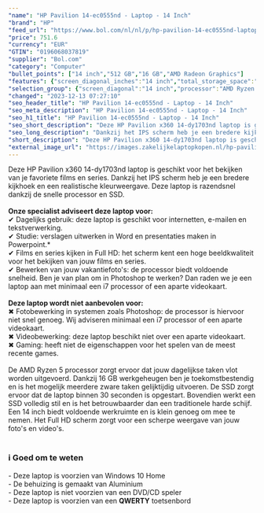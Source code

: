 ```yaml
---
"name": "HP Pavilion 14-ec0555nd - Laptop - 14 Inch"
"brand": "HP"
"feed_url": "https://www.bol.com/nl/nl/p/hp-pavilion-14-ec0555nd-laptop-14-inch/9300000039437581"
"price": 751.6
"currency": "EUR"
"GTIN": "0196068037819"
"supplier": "Bol.com"
"category": "Computer"
"bullet_points": ["14 inch","512 GB","16 GB","AMD Radeon Graphics"]
"features": {"screen_diagonal_inches":"14 inch","total_storage_space":"512 GB","memory_size":"16 GB","graphics_card":"AMD Radeon Graphics"}
"selection_group": {"screen_diagonal":"14 inch","processor":"AMD Ryzen 5","changed_price_past_3_days":false,"product_family":"Pavilion 14"}
"changed": "2023-12-13 07:27:10"
"seo_header_title": "HP Pavilion 14-ec0555nd - Laptop - 14 Inch"
"seo_meta_description": "HP Pavilion 14-ec0555nd - Laptop - 14 Inch"
"seo_h1_title": "HP Pavilion 14-ec0555nd - Laptop - 14 Inch"
"seo_short_description": "Deze HP Pavilion x360 14-dy1703nd laptop is geschikt voor het bekijken van je favoriete films en series."
"seo_long_description": "Dankzij het IPS scherm heb je een bredere kijkhoek en een realistische kleurweergave. Deze laptop is razendsnel dankzij de snelle processor en SSD. <br /><br /><strong>Onze specialist adviseert deze laptop voor:</strong><br />✔ Dagelijks gebruik: deze laptop is geschikt voor internetten, e-mailen en tekstverwerking. <br />✔ Studie: verslagen uitwerken in Word en presentaties maken in Powerpoint. *<br />✔ Films en series kijken in Full HD: het scherm kent een hoge beeldkwaliteit voor het bekijken van jouw films en series. <br />✔ Bewerken van jouw vakantiefoto's: de processor biedt voldoende snelheid. Ben je van plan om in Photoshop te werken? Dan raden we je een laptop aan met minimaal een i7 processor of een aparte videokaart. <br /><br /><strong>Deze laptop wordt niet aanbevolen voor:</strong><br />✖ Fotobewerking in systemen zoals Photoshop: de processor is hiervoor niet snel genoeg. Wij adviseren minimaal een i7 processor of een aparte videokaart. <br />✖ Videobewerking: deze laptop beschikt niet over een aparte videokaart. <br />✖ Gaming: heeft niet de eigenschappen voor het spelen van de meest recente games. <br /><br />De AMD Ryzen 5 processor zorgt ervoor dat jouw dagelijkse taken vlot worden uitgevoerd. Dankzij 16 GB werkgeheugen ben je toekomstbestendig en is het mogelijk meerdere zware taken gelijktijdig uitvoeren. De SSD zorgt ervoor dat de laptop binnen 30 seconden is opgestart. Bovendien werkt een SSD volledig stil en is het betrouwbaarder dan een traditionele harde schijf. Een 14 inch biedt voldoende werkruimte en is klein genoeg om mee te nemen. Het Full HD scherm zorgt voor een scherpe weergave van jouw foto's en video's. <br /><br />\n<h3>ℹ Goed om te weten</h3>\n- Deze laptop is voorzien van Windows 10 Home <br />- De behuizing is gemaakt van Aluminium<br />- Deze laptop is niet voorzien van een DVD/CD speler<br />- Deze laptop is voorzien van een <strong>QWERTY</strong> toetsenbord"
"short_description": "Deze HP Pavilion x360 14-dy1703nd laptop is geschikt voor het bekijken van je favoriete films en series. Dankzij het IPS scherm heb je een bredere kijkhoek en een realistische kleurweergave. Deze laptop is razendsnel dankzij de snelle processor en SSD. Onze specialist adviseert deze laptop voor: ✔ Dagelijks gebruik: deze laptop is geschikt voor internetten, e-mailen en tekstverwerking. ✔ Studie: verslagen uitwerken in Word en presentaties maken in Powerpoint.* ✔ Films en series kijken in Full HD: het scherm kent een hoge beeldkwaliteit voor het bekijken van jouw films en series. ✔ Bewerken van jouw vakantiefoto's: de processor biedt voldoende snelheid. Ben je van plan om in Photoshop te werken? Dan raden we je een laptop aan met minimaal een i7 processor of een aparte videokaart. Deze laptop wordt niet aanbevolen voor: ✖ Fotobewerking in systemen zoals Photoshop: de processor is hiervoor niet snel genoeg. Wij adviseren minimaal een i7 processor of een aparte videokaart. ✖ Videobewerking: deze laptop beschikt niet over een aparte videokaart. ✖ Gaming: heeft niet de eigenschappen voor het spelen van de meest recente games. De AMD Ryzen 5 processor zorgt ervoor dat jouw dagelijkse taken vlot worden uitgevoerd. Dankzij 16 GB werkgeheugen ben je toekomstbestendig en is het mogelijk meerdere zware taken gelijktijdig uitvoeren. De SSD zorgt ervoor dat de laptop binnen 30 seconden is opgestart. Bovendien werkt een SSD volledig stil en is het betrouwbaarder dan een traditionele harde schijf. Een 14 inch biedt voldoende werkruimte en is klein genoeg om mee te nemen. Het Full HD scherm zorgt voor een scherpe weergave van jouw foto's en video's. ℹ Goed om te weten - Deze laptop is voorzien van Windows 10 Home - De behuizing is gemaakt van Aluminium - Deze laptop is niet voorzien van een DVD/CD speler - Deze laptop is voorzien van een QWERTY toetsenbord"
"external_image_url": "https://images.zakelijkelaptopkopen.nl/hp-pavilion-14-ec0555nd-laptop-14-inch.webp"
---
```


Deze HP Pavilion x360 14-dy1703nd laptop is geschikt voor  het bekijken van je favoriete films en series. Dankzij het IPS scherm heb je een bredere kijkhoek en een realistische kleurweergave. Deze laptop is razendsnel dankzij de snelle processor en SSD. <br /><br /><strong>Onze specialist adviseert deze laptop voor:</strong><br />✔ Dagelijks gebruik: deze laptop is geschikt voor internetten, e-mailen en tekstverwerking. <br />✔ Studie: verslagen uitwerken in Word en presentaties maken in Powerpoint.*<br />✔ Films en series kijken in Full HD: het scherm kent een hoge beeldkwaliteit voor het bekijken van jouw films en series.<br />✔ Bewerken van jouw vakantiefoto's: de processor biedt voldoende snelheid. Ben je van plan om in Photoshop te werken? Dan raden we je een laptop aan met minimaal een i7 processor of een aparte videokaart.<br /><br /><strong>Deze laptop wordt niet aanbevolen voor:</strong><br />✖ Fotobewerking in systemen zoals Photoshop: de processor is hiervoor niet snel genoeg. Wij adviseren minimaal een i7 processor of een aparte videokaart. <br />✖ Videobewerking: deze laptop beschikt niet over een aparte videokaart. <br />✖ Gaming: heeft niet de eigenschappen voor het spelen van de meest recente games.<br /><br />De AMD Ryzen 5 processor zorgt ervoor dat jouw dagelijkse taken vlot worden uitgevoerd. Dankzij 16 GB werkgeheugen ben je toekomstbestendig en is het mogelijk meerdere zware taken gelijktijdig uitvoeren. De SSD zorgt ervoor dat de laptop binnen 30 seconden is opgestart. Bovendien werkt een SSD volledig stil en is het betrouwbaarder dan een traditionele harde schijf. Een 14 inch biedt voldoende werkruimte en is klein genoeg om mee te nemen. Het Full HD scherm zorgt voor een scherpe weergave van jouw foto's en video's.<br /><br />
<h3>ℹ Goed om te weten</h3>
- Deze laptop is voorzien van Windows 10 Home <br />- De behuizing is gemaakt van Aluminium<br />- Deze laptop is niet voorzien van een DVD/CD speler<br />- Deze laptop is voorzien van een <strong>QWERTY</strong> toetsenbord